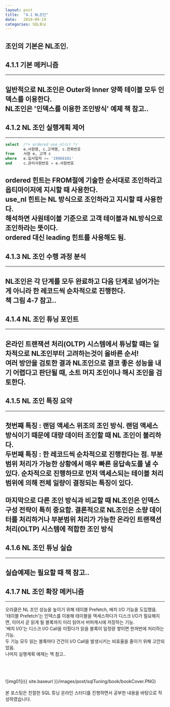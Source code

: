 ```yaml
---
layout: post
title:  "4.1 NL조인"
date:   2019-09-19
categories: SQL튜닝
---  
```

조인의 기본은 NL조인.  
---  
## 4.1.1 기본 메커니즘
---  
일반적으로 NL조인은 Outer와 Inner 양쪽 테이블 모두 인덱스를 이용한다.  
NL조인은 '인덱스를 이용한 조인방식'
예제 책 참고..  
---  
## 4.1.2 NL 조인 실행계획 제어 
---  
```sql
select 	/*+ ordered use_nl(c) */
		e.사원명, c.고객명, c.전화번호
from	사원 e, 고객 c	
where	e.입사일자 >= '19960101'
and		c.관리사원번호 = e.사원번호	
```
ordered 힌트는 FROM절에 기술한 순서대로 조인하라고 옵티마이저에 지시할 때 사용한다.  
use_nl 힌트는 NL 방식으로 조인하라고 지시할 때 사용한다.  
해석하면 사원테이블 기준으로 고객 테이블과 NL방식으로 조인하라는 뜻이다.  
ordered 대신 leading 힌트를 사용해도 됨.  
---  
## 4.1.3 NL 조인 수행 과정 분석  
---  
NL조인은 각 단계를 모두 완료하고 다음 단계로 넘어가는게 아니라 한 레코드씩 순차적으로 진행한다.  
책 그림 4-7 참고..  
---  
## 4.1.4 NL 조인 튜닝 포인트  
---  
온라인 트랜잭션 처리(OLTP) 시스템에서 튜닝할 때는 일차적으로 NL조인부터 고려하는것이 올바른 순서!  
여러 방안을 검토한 결과 NL조인으로 결코 좋은 성능을 내기 어렵다고 판단될 때, 소트 머지 조인이나 해시 조인을 검토한다.  
---  
## 4.1.5 NL 조인 특징 요약  
---  
첫번째 특징 : 랜덤 액세스 위조의 조인 방식. 랜덤 액세스 방식이기 때문에 대량 데이터 조인할 때 NL 조인이 불리하다.   
두번째 특징 : 한 레코드씩 순차적으로 진행한다는 점. 부분범위 처리가 가능한 상황에서 매우 빠른 응답속도를 낼 수 있다.  순차적으로 진행하므로 먼저 액세스되는 테이블 처리 범위에 의해 전체 일량이 결정되는 특징이 있다.  
<br>
마지막으로 다른 조인 방식과 비교할 때 NL조인은 인덱스 구성 전략이 특히 중요함. 결론적으로 NL조인은 소량 데이터를 처리하거나 부분범위 처리가 가능한 온라인 트랜잭션 처리(OLTP) 시스템에 적합한 조인 방식   
---
## 4.1.6 NL 조인 튜닝 실습  
---  
실습예제는 필요할 때 책 참고..  
---  
## 4.1.7 NL 조인 확장 메커니즘  
---  
오라클은 NL 조인 성능을 높이기 위해 테이블 Prefetch, 배치 I/O 기능을 도입했음.  
'테이블 Prefetch'는 인덱스를 이용해 테이블을 액세스하다가 디스크 I/O가 필요해지면, 이어서 곧 읽게 될 블록까지 미리 읽어서 버퍼캐시에 저장하는 기능.  
'배치 I/O'는 디스크 I/O Call을 미뤘다가 읽을 블록이 일정량 쌓이면 한꺼번에 처리하는 기능.  
두 기능 모두 읽는 블록마다 건건이 I/O Call을 발생시키는 비효율을 줄이기 위해 고안되었음.  
나머지 실행계획 예제는 책 참고..  
<br>
<br>
<br>
<br>
![img01]({{ site.baseurl }}/images/post/sqlTuning/book/bookCover.PNG)<br>
<br>
본 포스팅은 친절한 SQL 튜닝 온라인 스터디를 진행하면서 공부한 내용을 바탕으로 작성하였습니다.<br>
<br>
<br>
<br>